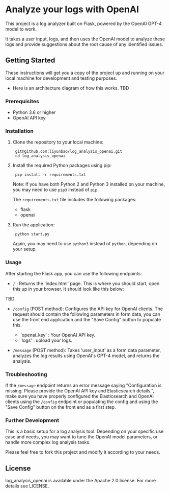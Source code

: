 
# Analyze your logs with OpenAI

This project is a log analyzer built on Flask, powered by the OpenAI GPT-4 model to work.

It takes a user input, logs, and then uses the OpenAI model to analyze these logs and provide suggestions about the root cause of any identified issues.

## Getting Started

These instructions will get you a copy of the project up and running on your local machine for development and testing purposes.

- Here is an architecture diagram of how this works.
TBD

### Prerequisites

- Python 3.6 or higher
- OpenAI API key

### Installation

1. Clone the repository to your local machine:
       
        git@github.com:liyunbao/log_analysis_openai.git
        cd log_analysis_openai

2. Install the required Python packages using pip:

        pip install -r requirements.txt

      Note: If you have both Python 2 and Python 3 installed on your machine, you may need to use `pip3` instead of `pip`.

      The `requirements.txt` file includes the following packages:

      - flask
      - openai

3. Run the application:

        python start.py

      Again, you may need to use `python3` instead of `python`, depending on your setup.

### Usage

After starting the Flask app, you can use the following endpoints:

- `/` : Returns the 'index.html' page. This is where you should start, open this up in your browser. It should look like this below:

TBD


- `/config` (POST method): Configures the API key for OpenAI clients. The request should contain the following parameters in form data, you can use the front end application and the "Save Config" button to populate this.

    - 'openai_key' : Your OpenAI API key.
    - 'logs' : upload your logs.

- `/message` (POST method): Takes 'user_input' as a form data parameter, analyzes the log results using OpenAI's GPT-4 model, and returns the analysis.

### Troubleshooting

If the `/message` endpoint returns an error message saying "Configuration is missing. Please provide the OpenAI API key and Elasticsearch details.", make sure you have properly configured the Elasticsearch and OpenAI clients using the `/config` endpoint or populating the config and using the "Save Config" button on the front end as a first step.

### Further Development

This is a basic setup for a log analysis tool. Depending on your specific use case and needs, you may want to tune the OpenAI model parameters, or handle more complex log analysis tasks.

Please feel free to fork this project and modify it according to your needs.

## License
log_analysis_openai is available under the Apache 2.0 license. For more details see LICENSE.


